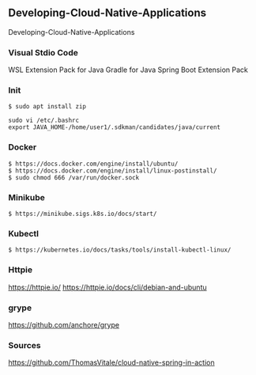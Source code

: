 ## Developing-Cloud-Native-Applications
Developing-Cloud-Native-Applications

### Visual Stdio Code

WSL
Extension Pack for Java
Gradle for Java
Spring Boot Extension Pack


### Init

    $ sudo apt install zip
    
    sudo vi /etc/.bashrc
    export JAVA_HOME-/home/user1/.sdkman/candidates/java/current

### Docker

    $ https://docs.docker.com/engine/install/ubuntu/
    $ https://docs.docker.com/engine/install/linux-postinstall/
    $ sudo chmod 666 /var/run/docker.sock

### Minikube

    $ https://minikube.sigs.k8s.io/docs/start/

### Kubectl

    $ https://kubernetes.io/docs/tasks/tools/install-kubectl-linux/

### Httpie

https://httpie.io/
https://httpie.io/docs/cli/debian-and-ubuntu

### grype 

https://github.com/anchore/grype

### Sources

https://github.com/ThomasVitale/cloud-native-spring-in-action


